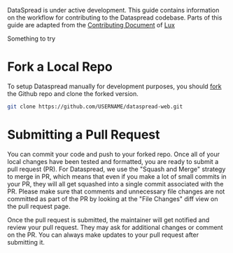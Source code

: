DataSpread is under active development. 
This guide contains information on the workflow for contributing to the Dataspread codebase. 
Parts of this guide are adapted from the [Contributing Document](https://github.com/lux-org/lux/blob/master/CONTRIBUTING.md) 
of [Lux](https://github.com/lux-org/lux)

Something to try

# Fork a Local Repo 

To setup Dataspread manually for development purposes, you should [fork](https://docs.github.com/en/github/getting-started-with-github/fork-a-repo) the Github repo and clone the forked version.

```bash
git clone https://github.com/USERNAME/dataspread-web.git
```

# Submitting a Pull Request

You can commit your code and push to your forked repo. 
Once all of your local changes have been tested and formatted, 
you are ready to submit a pull request (PR). 
For Dataspread, we use the "Squash and Merge" strategy to merge in PR, 
which means that even if you make a lot of small commits in your PR, 
they will all get squashed into a single commit associated with the PR. 
Please make sure that comments and unnecessary file changes are not committed as part of the PR 
by looking at the "File Changes" diff view on the pull request page.
    
Once the pull request is submitted, the maintainer will get notified and review your pull request. 
They may ask for additional changes or comment on the PR. 
You can always make updates to your pull request after submitting it.
